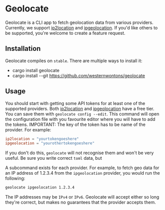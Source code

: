 # Geolocate

Geolocate is a CLI app to fetch geolocation data from various providers. Currently, we support [ip2location](https://www.ip2location.com/) and [ipgeolocation](https://ipgeolocation.io/).
If you'd like others to be supported, you're welcome to create a feature request.

## Installation

Geolocate compiles on `stable`. There are multiple ways to install it:

- cargo install geolocate
- cargo install --git https://github.com/westernwontons/geolocate

## Usage

You should start with getting some API tokens for at least one of the supported providers. Both [ip2location](https://www.ip2location.com/) and [ipgeolocation](https://ipgeolocation.io/)
have a free tier.
You can save them with `geolocate config --edit`. This command will open the configuration file with you favourite editor where you will have to add the tokens.
IMPORTANT: The key of the token has to be name of the provider. For example:

```toml
ip2location = "yourtokengoeshere"
ipgeolocation = "yourothertokengoeshere"
```

If you don't do this, `geolocate` will not recognise them and won't be very useful. Be sure you write correct `toml` data, but

A subcommand exists for each provider. For example, to fetch geo data for an IP address of 1.2.3.4 from the `ipgeolocation` provider, you would run the following:

```bash
geolocate ipgeolocation 1.2.3.4
```

The IP addresses may be `IPv4` or `IPv6`. Geolocate will accept either so long they're correct, but makes no guarantees that the provider
accepts them.
